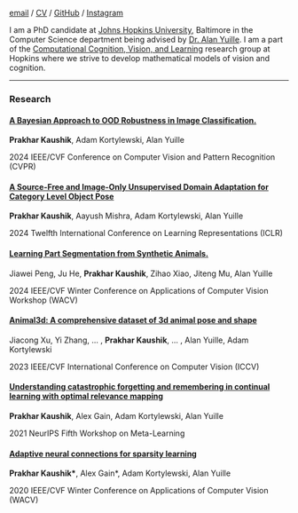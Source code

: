 [email](pkaushi1@jh.edu) / [CV](https://docs.google.com/gview?url=https://raw.githubusercontent.com/toshi2k2/k2/master/CV.pdf&embedded=true) / [GitHub](https://github.com/toshi2k2) / [Instagram](https://www.instagram.com/toshi2k2/)

I am a PhD candidate at [Johns Hopkins University](https://www.jhu.edu/), Baltimore in the Computer Science department being advised by [Dr. Alan Yuille](https://www.cs.jhu.edu/~ayuille/). I am a part of the [Computational Cognition, Vision, and Learning](https://ccvl.jhu.edu/) research group at Hopkins where we strive to develop mathematical models of vision and cognition.

-------

### Research




#### [A Bayesian Approach to OOD Robustness in Image Classification.](https://arxiv.org/abs/2403.07277)

**Prakhar Kaushik**, Adam Kortylewski, Alan Yuille

2024 IEEE/CVF Conference on Computer Vision and Pattern Recognition (CVPR) 


#### [A Source-Free and Image-Only Unsupervised Domain Adaptation for Category Level Object Pose](https://arxiv.org/abs/2401.10848)

**Prakhar Kaushik**, Aayush Mishra, Adam Kortylewski, Alan Yuille

2024 Twelfth International Conference on Learning Representations (ICLR)


#### [Learning Part Segmentation from Synthetic Animals.](https://arxiv.org/abs/2311.18661)

Jiawei Peng, Ju He, **Prakhar Kaushik**, Zihao Xiao, Jiteng Mu, Alan Yuille

2024 IEEE/CVF Winter Conference on Applications of Computer Vision Workshop (WACV)


#### [Animal3d: A comprehensive dataset of 3d animal pose and shape](https://arxiv.org/abs/2308.11737)

Jiacong Xu, Yi Zhang, ... , **Prakhar Kaushik**, ... , Alan Yuille, Adam Kortylewski

2023 IEEE/CVF International Conference on Computer Vision (ICCV)


#### [Understanding catastrophic forgetting and remembering in continual learning with optimal relevance mapping](https://arxiv.org/abs/2102.11343)

**Prakhar Kaushik**, Alex Gain, Adam Kortylewski, Alan Yuille

2021 NeurIPS Fifth Workshop on Meta-Learning


#### [Adaptive neural connections for sparsity learning](https://openaccess.thecvf.com/content_WACV_2020/papers/Gain_Adaptive_Neural_Connections_for_Sparsity_Learning_WACV_2020_paper.pdf)

**Prakhar Kaushik\***, Alex Gain\*, Adam Kortylewski, Alan Yuille

2020 IEEE/CVF Winter Conference on Applications of Computer Vision (WACV)




